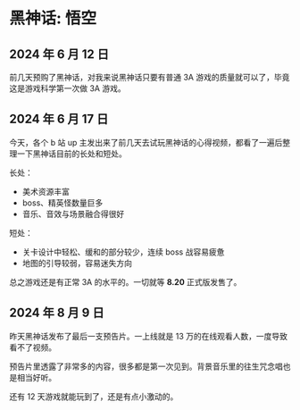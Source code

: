 ---
---

# 黑神话: 悟空

## 2024 年 6 月 12 日

前几天预购了黑神话，对我来说黑神话只要有普通 3A 游戏的质量就可以了，毕竟这是游戏科学第一次做 3A 游戏。

## 2024 年 6 月 17 日

今天，各个 b 站 up 主发出来了前几天去试玩黑神话的心得视频，都看了一遍后整理一下黑神话目前的长处和短处。

长处：

- 美术资源丰富
- boss、精英怪数量巨多
- 音乐、音效与场景融合得很好

短处：

- 关卡设计中轻松、缓和的部分较少，连续 boss 战容易疲惫
- 地图的引导较弱，容易迷失方向

总之游戏还是有正常 3A 的水平的。一切就等 **8.20** 正式版发售了。

## 2024 年 8 月 9 日

昨天黑神话发布了最后一支预告片。一上线就是 13 万的在线观看人数，一度导致看不了视频。

预告片里透露了非常多的内容，很多都是第一次见到。背景音乐里的往生咒念唱也是相当好听。

还有 12 天游戏就能玩到了，还是有点小激动的。
